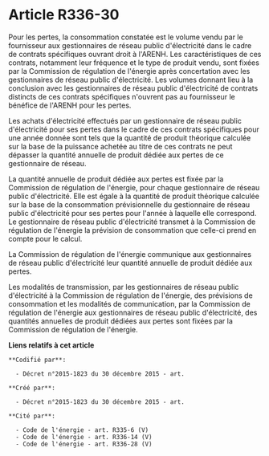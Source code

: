 # Article R336-30

Pour les pertes, la consommation constatée est le volume vendu par le fournisseur aux gestionnaires de réseau public
d'électricité dans le cadre de contrats spécifiques ouvrant droit à l'ARENH. Les caractéristiques de ces contrats, notamment
leur fréquence et le type de produit vendu, sont fixées par la Commission de régulation de l'énergie après concertation avec
les gestionnaires de réseau public d'électricité. Les volumes donnant lieu à la conclusion avec les gestionnaires de réseau
public d'électricité de contrats distincts de ces contrats spécifiques n'ouvrent pas au fournisseur le bénéfice de l'ARENH
pour les pertes.

Les achats d'électricité effectués par un gestionnaire de réseau public d'électricité pour ses pertes dans le cadre de ces
contrats spécifiques pour une année donnée sont tels que la quantité de produit théorique calculée sur la base de la
puissance achetée au titre de ces contrats ne peut dépasser la quantité annuelle de produit dédiée aux pertes de ce
gestionnaire de réseau.

La quantité annuelle de produit dédiée aux pertes est fixée par la Commission de régulation de l'énergie, pour chaque
gestionnaire de réseau public d'électricité. Elle est égale à la quantité de produit théorique calculée sur la base de la
consommation prévisionnelle du gestionnaire de réseau public d'électricité pour ses pertes pour l'année à laquelle elle
correspond. Le gestionnaire de réseau public d'électricité transmet à la Commission de régulation de l'énergie la prévision
de consommation que celle-ci prend en compte pour le calcul.

La Commission de régulation de l'énergie communique aux gestionnaires de réseau public d'électricité leur quantité annuelle
de produit dédiée aux pertes.

Les modalités de transmission, par les gestionnaires de réseau public d'électricité à la Commission de régulation de
l'énergie, des prévisions de consommation et les modalités de communication, par la Commission de régulation de l'énergie aux
gestionnaires de réseau public d'électricité, des quantités annuelles de produit dédiées aux pertes sont fixées par la
Commission de régulation de l'énergie.

**Liens relatifs à cet article**

	**Codifié par**:

	  - Décret n°2015-1823 du 30 décembre 2015 - art.

	**Créé par**:

	  - Décret n°2015-1823 du 30 décembre 2015 - art.

	**Cité par**:

	  - Code de l'énergie - art. R335-6 (V)
	  - Code de l'énergie - art. R336-14 (V)
	  - Code de l'énergie - art. R336-28 (V)
